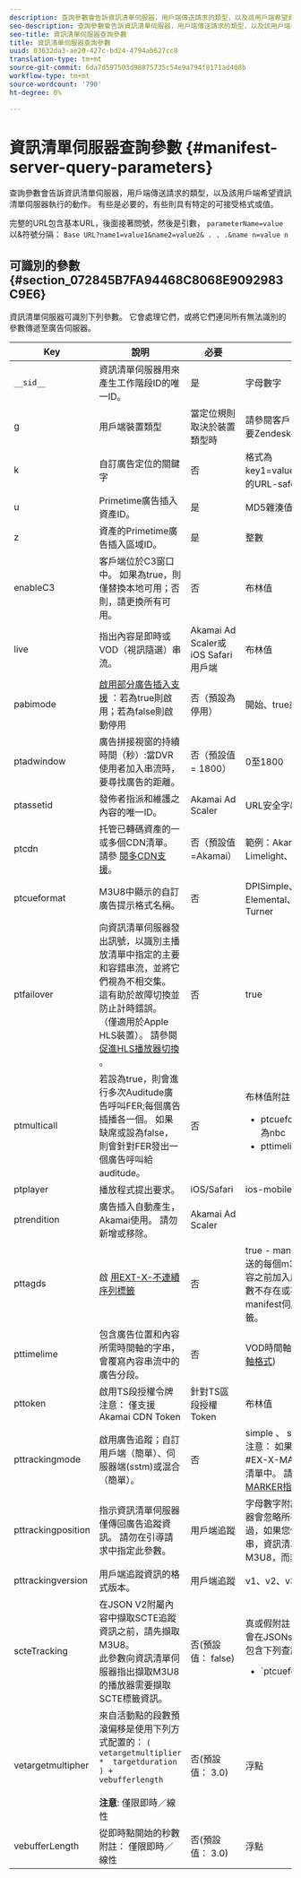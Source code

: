 ```yaml
---
description: 查詢參數會告訴資訊清單伺服器，用戶端傳送請求的類型，以及該用戶端希望資訊清單伺服器執行的動作。 有些是必要的，有些則具有特定的可接受格式或值。
seo-description: 查詢參數會告訴資訊清單伺服器，用戶端傳送請求的類型，以及該用戶端希望資訊清單伺服器執行的動作。 有些是必要的，有些則具有特定的可接受格式或值。
seo-title: 資訊清單伺服器查詢參數
title: 資訊清單伺服器查詢參數
uuid: 03632da3-ae20-427c-bd24-4794ab627cc8
translation-type: tm+mt
source-git-commit: 6da7d597503d98875735c54e9a794f8171ad408b
workflow-type: tm+mt
source-wordcount: '790'
ht-degree: 0%

---
```



# 資訊清單伺服器查詢參數 {#manifest-server-query-parameters}

查詢參數會告訴資訊清單伺服器，用戶端傳送請求的類型，以及該用戶端希望資訊清單伺服器執行的動作。 有些是必要的，有些則具有特定的可接受格式或值。

完整的URL包含基本URL，後面接著問號，然後是引數， `parameterName=value` 以&amp;符號分隔： `Base URL?name1=value1&name2=value2& . . .&name n=value n`

## 可識別的參數 {#section_072845B7FA94468C8068E9092983C9E6}

資訊清單伺服器可識別下列參數。 它會處理它們，或將它們連同所有無法識別的參數傳遞至廣告伺服器。

| Key | 說明 | 必要 | 有效值 |
|--- |--- |--- |--- |
| `__sid__` | 資訊清單伺服器用來產生工作階段ID的唯一ID。 | 是 | 字母數字 |
| g | 用戶端裝置類型 | 當定位規則取決於裝置類型時 | 請參閱客戶 [端類型清單](https://adobeprimetime.zendesk.com) （需要Zendesk存取） |
| k | 自訂廣告定位的關鍵字 | 否 | 格式為key1=value1;key2=value2；的URL-safe字串。.. |
| u | Primetime廣告插入資產ID。 | 是 | MD5雜湊值 |
| z | 資產的Primetime廣告插入區域ID。 | 是 | 整數 |
| enableC3 | 客戶端位於C3窗口中。 如果為true，則僅替換本地可用；否則，請更換所有可用。 | 否 | 布林值 |
| live | 指出內容是即時或VOD（視訊隨選）串流。 | Akamai Ad Scaler或iOS Safari用戶端 | 布林值 |
| pabimode | [啟用部分廣告插入支援](../../msapi-topics/ms-insert-ads/partial-ad-break-insetion.md) ：若為true則啟用；若為false則啟動停用 | 否（預設為停用） | 開始、true或false |
| ptadwindow | 廣告拼接視窗的持續時間（秒）:當DVR使用者加入串流時，要尋找廣告的距離。 | 否（預設值= 1800） | 0至1800 |
| ptassetid | 發佈者指派和維護之內容的唯一ID。 | Akamai Ad Scaler | URL安全字串 |
| ptcdn | 托管已轉碼資產的一或多個CDN清單。 請參 [閱多CDN支援](../../creative-repackaging-service/multi-cdn-supportt.md)。 | 否（預設值=Akamai） | 範例：Akamai、Level3、Limelight、Comcast |
| ptcueformat | M3U8中顯示的自訂廣告提示格式名稱。 | 否 | DPISimple、DPIScte35、Elemental、NBC、NFL或Turner |
| ptfailover | 向資訊清單伺服器發出訊號，以識別主播放清單中指定的主要和容錯串流，並將它們視為不相交集。 這有助於故障切換並防止計時錯誤。 （僅適用於Apple HLS裝置）。 請參閱 [促進HLS播放器切換](../../msapi-topics/ms-insert-ads/hls-switching-to-failover.md) 。 | 否 | true |
| ptmulticall | 若設為true，則會進行多次Auditude廣告呼叫FER;每個廣告插播各一個。  如果缺席或設為false，則會針對FER發出一個廣告呼叫給auditude。 | 否 | 布林值附註： 下列需求： <ul><li>ptcueformat參數必須設定為nbc</li><li>pttimeline參數會被忽略。</li></ul> |
| ptplayer | 播放程式提出要求。 | iOS/Safari | ios-mobileweb |
| ptrendition | 廣告插入自動產生，Akamai使用。 請勿新增或移除。 | Akamai Ad Scaler |  |
| pttagds | 啟 [用EXT-X-不連續序列標籤](https://tools.ietf.org/html/draft-pantos-http-live-streaming-19#section-4.3.3.3) | 否 | true - manifest伺服器在其傳送的每個m3u8檔案中，在內容之前加入序列標籤；如果參數不存在或不是true，則manifest伺服器不包含序列標籤。 |
| pttimelime | 包含廣告位置和內容所需時間軸的字串，會覆寫內容串流中的廣告分段。 | 否 | VOD時間軸(請參 [閱VOD時間軸格式](../../msapi-topics/ms-changes-vod-timeline/ms-api-timeline-format.md)) |
| pttoken | 啟用TS段授權令牌注意： 僅支援Akamai CDN Token | 針對TS區段授權Token | 布林值 |
| pttrackingmode | 啟用廣告追蹤；自訂用戶端（簡單）、伺服器端(sstm)或混合（簡單）。 | 否 | simple 、 sstm或simplesstm注意： 如果未包含此參數，則#EX-X-MARKER會插入資訊清單中。 請參 [閱EXT-X-MARKER指令](../../msapi-topics/ms-at-effectiveness/ms-api-playlists.md)。 |
| pttrackingposition | 指示資訊清單伺服器僅傳回廣告追蹤資訊。 請勿在引導請求中指定此參數。 | 用戶端追蹤 | 字母數字附註： 資訊清單伺服器會忽略所有傳遞的值。 不過，如果您傳遞空字串或空字串，資訊清單伺服器會傳回M3U8，而非追蹤資訊。 |
| pttrackingversion | 用戶端追蹤資訊的格式版本。 | 用戶端追蹤 | v1、v2、v3或vmap |
| scteTracking | 在JSON V2附屬內容中擷取SCTE追蹤資訊之前，請先擷取M3U8。  <br/>此參數向資訊清單伺服器指出擷取M3U8的播放器需要擷取SCTE標籤資訊。 | 否(預設值： false) | 真或假附註： SCTE-35資料會在JSONsidecar中傳回，並包含下列查詢參數值組合： <ul><li>`ptcueformat=turner | elemental | nfl | DPIScte35` </li><li>pttrackingversion=v2 </li><li>scteTracking=true</li></ul> |
| vetargetmultipher | 來自活動點的段數預滾偏移是使用下列方式配置的：  `(  vetargetmultiplier  *  targetduration ) +  vebufferlength`  <br/><br/>**注意**: 僅限即時／線性 | 否(預設值： 3.0) | 浮點 |
| vebufferLength | 從即時點開始的秒數附註： 僅限即時／線性 | 否(預設值： 3.0) | 浮點 |
